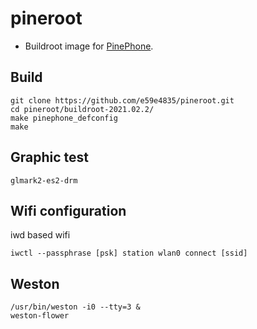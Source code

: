# pineroot

* Buildroot image for [PinePhone](https://wiki.pine64.org/index.php/PinePhone).

## Build

```
git clone https://github.com/e59e4835/pineroot.git
cd pineroot/buildroot-2021.02.2/
make pinephone_defconfig
make
```

## Graphic test

```
glmark2-es2-drm
```

## Wifi configuration

iwd based wifi

```
iwctl --passphrase [psk] station wlan0 connect [ssid]
```

## Weston

```
/usr/bin/weston -i0 --tty=3 &
weston-flower
```

